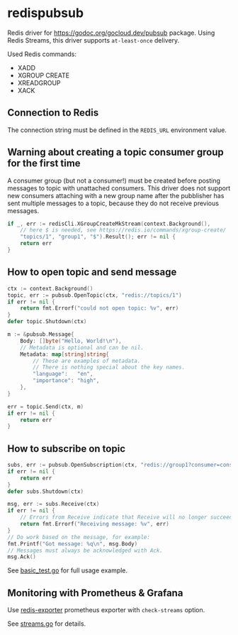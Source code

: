 # redispubsub
Redis driver for https://godoc.org/gocloud.dev/pubsub package.
Using Redis Streams, this driver supports `at-least-once` delivery.

Used Redis commands:
- XADD
- XGROUP CREATE
- XREADGROUP
- XACK

## Connection to Redis
The connection string must be defined in the `REDIS_URL` environment value.

## Warning about creating a topic consumer group for the first time
A consumer group (but not a consumer!) must be created before posting messages to topic with unattached consumers.
This driver does not support new consumers attaching with a new group name after the pubblisher has sent multiple messages to a topic, because they do not receive previous messages.

```go
if _, err := redisCli.XGroupCreateMkStream(context.Background(),
    // here $ is needed, see https://redis.io/commands/xgroup-create/
    "topics/1", "group1", "$").Result(); err != nil {
    return err
}
```

## How to open topic and send message
```go
ctx := context.Background()
topic, err := pubsub.OpenTopic(ctx, "redis://topics/1")
if err != nil {
    return fmt.Errorf("could not open topic: %v", err)
}
defer topic.Shutdown(ctx)

m := &pubsub.Message{
    Body: []byte("Hello, World!\n"),
    // Metadata is optional and can be nil.
    Metadata: map[string]string{
        // These are examples of metadata.
        // There is nothing special about the key names.
        "language":   "en",
        "importance": "high",
    },
}

err = topic.Send(ctx, m)
if err != nil {
    return err
}
```

## How to subscribe on topic
```go
subs, err := pubsub.OpenSubscription(ctx, "redis://group1?consumer=cons1&topic=topics/1")
if err != nil {
    return err
}
defer subs.Shutdown(ctx)

msg, err := subs.Receive(ctx)
if err != nil {
    // Errors from Receive indicate that Receive will no longer succeed.
    return fmt.Errorf("Receiving message: %v", err)
}
// Do work based on the message, for example:
fmt.Printf("Got message: %q\n", msg.Body)
// Messages must always be acknowledged with Ack.
msg.Ack()
```

See [basic_test.go](basic_test.go) for full usage example.

## Monitoring with Prometheus & Grafana
Use [redis-exporter](https://github.com/oliver006/redis_exporter) prometheus exporter with `check-streams` option.

See [streams.go](https://github.com/oliver006/redis_exporter/blob/master/exporter/streams.go) for details.